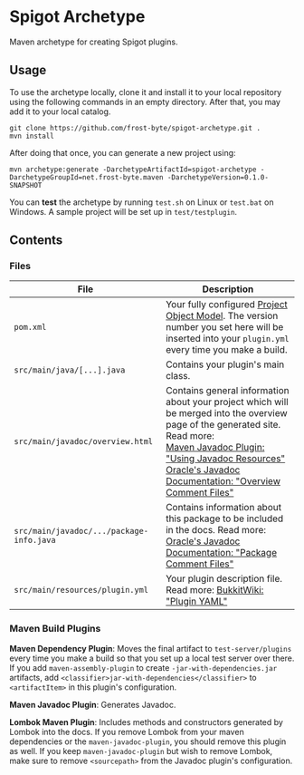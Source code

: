 # Spigot Archetype
Maven archetype for creating Spigot plugins.

## Usage
To use the archetype locally, clone it and install it to your local repository using the following commands in an empty directory. After that, you may add it to your local catalog.

````
git clone https://github.com/frost-byte/spigot-archetype.git .
mvn install
````

After doing that once, you can generate a new project using:

````
mvn archetype:generate -DarchetypeArtifactId=spigot-archetype -DarchetypeGroupId=net.frost-byte.maven -DarchetypeVersion=0.1.0-SNAPSHOT
````

You can **test** the archetype by running `test.sh` on Linux or
`test.bat` on Windows. A sample project will be set up in
`test/testplugin`.

## Contents

### Files
| File | Description |
| ---- | ----------- |
| `pom.xml` | Your fully configured [Project Object Model](https://maven.apache.org/guides/introduction/introduction-to-the-pom.html). The version number you set here will be inserted into your `plugin.yml` every time you make a build. |
| `src/main/java/[...].java` | Contains your plugin's main class. |
| `src/main/javadoc/overview.html` | Contains general information about your project which will be merged into the overview page of the generated site. Read more:<br>[Maven Javadoc Plugin: "Using Javadoc Resources"](https://maven.apache.org/plugins/maven-javadoc-plugin/examples/javadoc-resources.html)<br>[Oracle's Javadoc Documentation: "Overview Comment Files"](http://docs.oracle.com/javase/8/docs/technotes/tools/windows/javadoc.html#CHDGDJAH) |
| `src/main/javadoc/.../package-info.java` | Contains information about this package to be included in the docs. Read more:<br>[Oracle's Javadoc Documentation: "Package Comment Files"](http://docs.oracle.com/javase/8/docs/technotes/tools/windows/javadoc.html#packagecomment) |
| `src/main/resources/plugin.yml` | Your plugin description file. Read more: [BukkitWiki: "Plugin YAML"](http://bukkit.gamepedia.com/Plugin_YAML) |

### Maven Build Plugins
**Maven Dependency Plugin**: Moves the final artifact to `test-server/plugins` every time you make a build so that you set up a local test server over there. If you add `maven-assembly-plugin` to create `-jar-with-dependencies.jar` artifacts, add `<classifier>jar-with-dependencies</classifier>` to `<artifactItem>` in this plugin's configuration.

**Maven Javadoc Plugin**: Generates Javadoc.

**Lombok Maven Plugin**: Includes methods and constructors generated by Lombok into the docs. If you remove Lombok from your maven dependencies or the `maven-javadoc-plugin`, you should remove this plugin as well. If you keep `maven-javadoc-plugin` but wish to remove Lombok, make sure to remove `<sourcepath>` from the Javadoc plugin's configuration.

